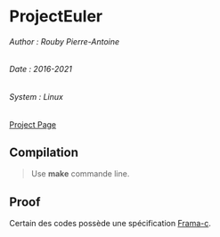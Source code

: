 # ProjectEuler

###### Author :  Rouby Pierre-Antoine
###### Date :    2016-2021
###### System :  Linux

[Project Page](https://projecteuler.net/)

## Compilation

>Use **make** commande line.

## Proof

Certain des codes possède une spécification
[Frama-c](https://frama-c.com/).
